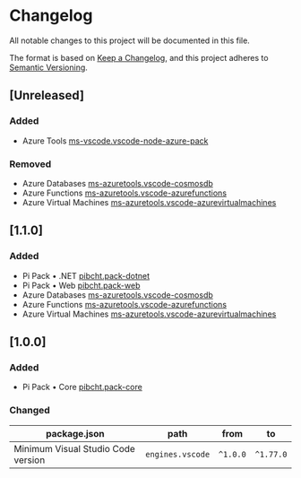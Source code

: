 # Changelog

All notable changes to this project will be documented in this file.

The format is based on [Keep a Changelog](https://keepachangelog.com/en/1.0.0/),
and this project adheres to [Semantic Versioning](https://semver.org/spec/v2.0.0.html).

## [Unreleased]

### Added

- Azure Tools [ms-vscode.vscode-node-azure-pack](https://marketplace.visualstudio.com/items?itemName=ms-vscode.vscode-node-azure-pack)

### Removed

- Azure Databases [ms-azuretools.vscode-cosmosdb](https://marketplace.visualstudio.com/items?itemName=ms-azuretools.vscode-cosmosdb)
- Azure Functions [ms-azuretools.vscode-azurefunctions](https://marketplace.visualstudio.com/items?itemName=ms-azuretools.vscode-azurefunctions)
- Azure Virtual Machines [ms-azuretools.vscode-azurevirtualmachines](https://marketplace.visualstudio.com/items?itemName=ms-azuretools.vscode-azurevirtualmachines)

## [1.1.0]

### Added

- Pi Pack • .NET [pibcht.pack-dotnet](https://marketplace.visualstudio.com/items?itemName=pibcht.pack-dotnet)
- Pi Pack • Web [pibcht.pack-web](https://marketplace.visualstudio.com/items?itemName=pibcht.pack-web)
- Azure Databases [ms-azuretools.vscode-cosmosdb](https://marketplace.visualstudio.com/items?itemName=ms-azuretools.vscode-cosmosdb)
- Azure Functions [ms-azuretools.vscode-azurefunctions](https://marketplace.visualstudio.com/items?itemName=ms-azuretools.vscode-azurefunctions)
- Azure Virtual Machines [ms-azuretools.vscode-azurevirtualmachines](https://marketplace.visualstudio.com/items?itemName=ms-azuretools.vscode-azurevirtualmachines)

## [1.0.0]

### Added

- Pi Pack • Core [pibcht.pack-core](https://marketplace.visualstudio.com/items?itemName=pibcht.pack-core)

### Changed

| package.json                       | path             | from     | to        |
|------------------------------------|------------------|----------|-----------|
| Minimum Visual Studio Code version | `engines.vscode` | `^1.0.0` | `^1.77.0` |
